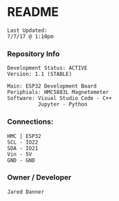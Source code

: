 # README #
    Last Updated:
    7/7/17 @ 1:10pm

### Repository Info ###
    Development Status: ACTIVE
    Version: 1.1 (STABLE)

    Main: ESP32 Development Board
    Periphials: HMC5883L Magnetometer
    Software: Visual Studio Code - C++
	          Jupyter - Python

### Connections: ###
    HMC | ESP32
    SCL - IO22
    SDA - IO21
    Vin - 5V
    GND - GND

### Owner / Developer ###
    Jared Danner